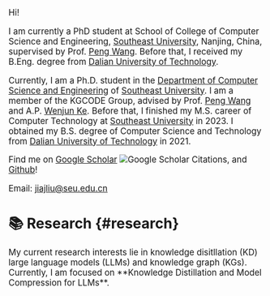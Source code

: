 [//]: # (# About Me)

<div class='paper-box-text' style="font-size: larger;" markdown="1">
Hi!

I am currently a PhD student at School of College of Computer Science and Engineering, [Southeast University](https://www.seu.edu.cn/), Nanjing, China, supervised by Prof. [Peng Wang](https://cse.seu.edu.cn/2023/1024/c23024a469544/page.htm). Before that, I received my B.Eng. degree from [Dalian University of Technology](https://www.dlut.edu.cn/).

Currently, I am a Ph.D. student in the [Department of Computer Science and Engineering](https://cse.seu.edu.cn/) of [Southeast University](https://www.seu.edu.cn/). 
I am a member of the KGCODE Group, advised by Prof. [Peng Wang](https://cse.seu.edu.cn/2023/1024/c23024a469544/page.htm) and A.P. [Wenjun Ke](https://cs.seu.edu.cn/2023/1024/c23024a469536/page.htm). 
Before that, I finished my M.S. career of Computer Technology at [Southeast University](https://cse.seu.edu.cn/) in 2023. 
I obtained my B.S. degree of Computer Science and Technology from [Dalian University of Technology](https://cse.seu.edu.cn/) in 2021. 


Find me on [Google Scholar](https://scholar.google.com/citations?user=kO35itkAAAAJ) ![Google Scholar Citations](https://img.shields.io/endpoint?url=https://cdn.jsdelivr.net/gh/ljj-007/ljj-007.github.io/citations.json&cacheSeconds=3600), and [Github](https://github.com/ljj-007/)!

Email: jiajliu@seu.edu.cn

[//]: # (In my free time, I enjoy swimming, playing board games, and photography. Additionally, I occasionally post random thoughts on [Zhihu]&#40;https://www.zhihu.com/people/cautious-56&#41;.)

[//]: # (📢 I am expected to graduate in 2025. If you have any suitable job recommendations, please feel free to contact me.)

</div>

# 📚 Research {#research}
<div class='paper-box-text' style="font-size: larger;" markdown="1">
My current research interests lie in knowledge disitllation (KD) large language models (LLMs) and knowledge graph (KGs). 
Currently, I am focused on **Knowledge Distillation and Model Compression for LLMs**.
</div>
